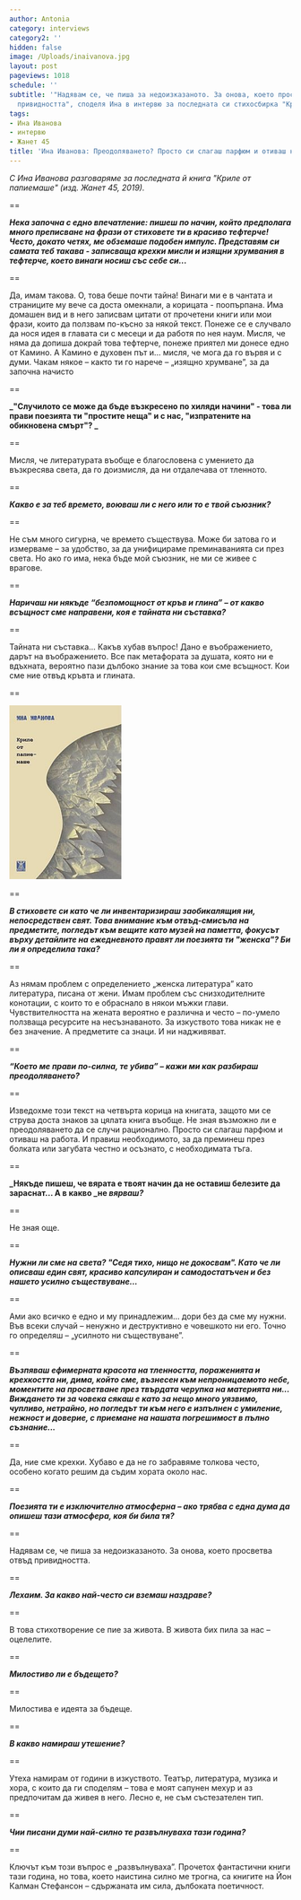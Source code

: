 ```yaml
---
author: Antonia
category: interviews
category2: ''
hidden: false
image: /Uploads/inaivanova.jpg
layout: post
pageviews: 1018
schedule: ''
subtitle: '"Надявам се, че пиша за недоизказаното. За онова, което просветва отвъд
  привидността", споделя Ина в интервю за последната си стихосбирка "Криле от папиемаше"'
tags:
- Ина Иванова
- интервю
- Жанет 45
title: 'Ина Иванова: Преодоляването? Просто си слагаш парфюм и отиваш на работа'
---
```


_С Ина Иванова разговаряме за последната й книга "Криле от папиемаше" (изд. Жанет 45, 2019)._

\==

_**Нека започна с едно впечатление: пишеш по начин, който предполага много преписване на фрази от стиховете ти в красиво тефтерче! Често, докато четях, ме обземаше подобен импулс. Представям си самата теб такава - записваща крехки мисли и изящни хрумвания в тефтерче, което винаги носиш със себе си...**_

\==

Да, имам такова. О, това беше почти тайна! Винаги ми е в чантата и страниците му вече са доста омекнали, а корицата - поопърпана. Има домашен вид и в него записвам цитати от прочетени книги или мои фрази, които да ползвам по-късно за някой текст. Понеже се е случвало да нося идея в главата си с месеци и да работя по нея наум. Мисля, че няма да допиша докрай това тефтерче, понеже приятел ми донесе едно от Камино. А Камино е духовен път и… мисля, че мога да го вървя и с думи. Чакам някое – както ти го нарече – „изящно хрумване”, за да започна начисто 

\==

**_"Случилото се може да бъде възкресено по хиляди начини" - това ли прави поезията ти  "простите неща" и с нас, "изпратените на обикновена смърт"? _**

\==

Мисля, че литературата въобще е благословена с умението да възкресява света, да го доизмисля, да ни отдалечава от тленното.

\==

_**Какво е за теб времето, воюваш ли с него или то е твой съюзник?**_

\==

Не съм много сигурна, че времето съществува. Може би затова го и измерваме – за удобство, за да унифицираме преминаванията си през света. Но ако го има, нека бъде мой съюзник, не ми се живее с врагове. 

\==

_**Наричаш ни някъде “безпомощност от кръв и глина” – от какво всъщност сме направени, коя е тайната ни съставка?**_

\==

Тайната ни съставка… Какъв хубав въпрос! Дано е въображението, дарът на въображението. Все пак метафората за душата, която ни е вдъхната, вероятно пази дълбоко знание за това кои сме всъщност. Кои сме ние отвъд кръвта и глината.

\==

![](/Uploads/krileotpapaiemashe.jpg)

\==

_**В стиховете си като че ли инвентаризираш заобикалящия ни, непосредствен свят. Това внимание към отвъд-смисъла на предметите, погледът към вещите като музей на паметта, фокусът върху детайлите на ежедневното правят ли поезията ти "женска"? Би ли я определила така?**_

\==

Аз нямам проблем с определението „женска литература” като литература, писана от жени. Имам проблем със снизходителните конотации, с които то е обраснало в някои мъжки глави. Чувствителността на жената вероятно е различна и често – по-умело ползваща ресурсите на несъзнаваното. За изкуството това никак не е без значение. А предметите са знаци. И ни надживяват.

\==

_**“Което ме прави по-силна, те убива” – кажи ми как разбираш преодоляването?**_

\==

Изведохме този текст на четвърта корица на книгата, защото ми се струва доста знаков за цялата книга въобще. Не зная възможно ли е преодоляването да се случи рационално. Просто си слагаш парфюм и отиваш на работа. И правиш необходимото, за да преминеш през болката или загубата честно и осъзнато, с необходимата тъга. 

\==

**_Някъде пишеш, че вярата е твоят начин да не оставиш белезите да зараснат... А в какво _не _вярваш?_**

\==

Не зная още.

\==

_**Нужни ли сме на света? "Седя тихо, нищо не докосвам". Като че ли описваш един свят, красиво капсулиран и самодостатъчен и без нашето усилно съществуване...**_

\==

Ами ако всичко е едно и му принадлежим… дори без да сме му нужни. Във всеки случай – ненужно и деструктивно е човешкото ни его. Точно го определяш – „усилното ни съществуване”.

\==

_**Възпяваш ефимерната красота на тленността, пораженията и крехкостта ни, дима, който сме, възнесен към непроницаемото небе, моментите на просветване през твърдата черупка на материята ни... Виждането ти за човека сякаш е като за нещо много уязвимо, чупливо, нетрайно, но погледът ти към него е изпълнен с умиление, нежност и доверие, с приемане на нашата погрешимост в пълно съзнание...**_

\==

Да, ние сме крехки. Хубаво е да не го забравяме толкова често, особено когато решим да съдим хората около нас.

\==

_**Поезията ти е изключително атмосферна – ако трябва с една дума да опишеш тази атмосфера, коя би била тя?**_

\==

Надявам се, че пиша за недоизказаното. За онова, което просветва отвъд привидността.

\==

_**Лехаим. За какво най-често си вземаш наздраве?**_

\==

В това стихотворение се пие за живота. В живота бих пила за нас – оцелелите.

\==

_**Милостиво ли е бъдещето?**_

\==

Милостива е идеята за бъдеще.

\==

_**В какво намираш утешение?**_

\==

Утеха намирам от години в изкуството. Театър, литература, музика и хора, с които да ги споделям  – това е моят сапунен мехур и аз предпочитам да живея в него. Лесно е, не съм състезателен тип.

\==

_**Чии писани думи най-силно те развълнуваха тази година?**_

\==

Ключът към този въпрос е „развълнуваха”. Прочетох фантастични книги тази година, но това, което наистина силно ме трогна, са книгите на Йон Калман Стефансон – сдържаната им сила, дълбоката поетичност.